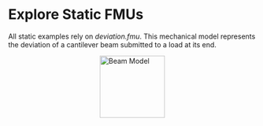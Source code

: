 # Explore Static FMUs

All static examples rely on *deviation.fmu*. This mechanical model represents the deviation of a cantilever beam submitted to a load at its end.

<img src="../../_static/beam.png" alt="Beam Model" width="132px" height="126px" style="display: block; margin-left: auto; margin-right: auto;" />

```{tableofcontents}
```
